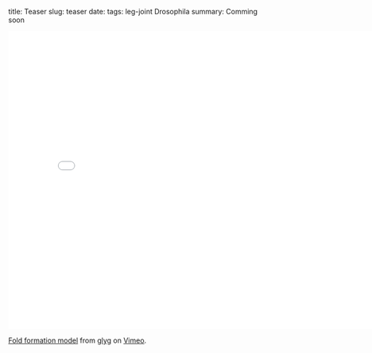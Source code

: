 title: Teaser
slug: teaser
date:
tags: leg-joint Drosophila
summary: Comming soon

<iframe src="//player.vimeo.com/video/107188046" width="800"
	height="600" frameborder="0" webkitallowfullscreen
	mozallowfullscreen allowfullscreen></iframe> <p><a
	href="http://vimeo.com/107188046">Fold formation model</a> from <a
	href="http://vimeo.com/user12210065">glyg</a> on <a
	href="https://vimeo.com">Vimeo</a>.</p>
